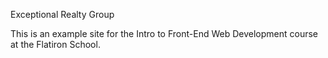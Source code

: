 Exceptional Realty Group

This is an example site for the Intro to Front-End Web Development course at the Flatiron School.
